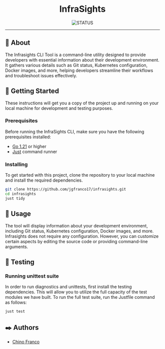 <h1 align="center">InfraSights</h1>

<div align="center">

![STATUS](https://img.shields.io/badge/status-active-brightgreen?style=for-the-badge)
<!--- ![LICENSE](https://img.shields.io/badge/license-MIT-blue?style=for-the-badge) -->

</div>

---

## 🔎 About

The Infrasights CLI Tool is a command-line utility designed to provide developers with essential information about their development environment. It gathers various details such as Git status, Kubernetes configuration, Docker images, and more, helping developers streamline their workflows and troubleshoot issues effectively.

## 🏁 Getting Started

These instructions will get you a copy of the project up and running on your local machine for development and testing purposes.

### Prerequisites

Before running the InfraSights CLI, make sure you have the following prerequisites installed:

- [Go 1.21](https://go.dev/doc/install) or higher
- [Just](https://github.com/casey/just) command runner

### Installing

To get started with this project, clone the repository to your local machine and install the required dependencies.

```bash
git clone https://github.com/jgfranco17/infrasights.git
cd infrasights
just tidy
```

## 🚀 Usage

The tool will display information about your development environment, including Git status, Kubernetes configuration, Docker images, and more. Infrasights does not require any configuration. However, you can customize certain aspects by editing the source code or providing command-line arguments.

## 🔧 Testing

### Running unittest suite

In order to run diagnostics and unittests, first install the testing dependencies. This will allow you to utilize the full capacity of the test modules we have built. To run the full test suite, run the Justfile command as follows:

```bash
just test
```

## ✒️ Authors

- [Chino Franco](https://github.com/jgfranco17)
